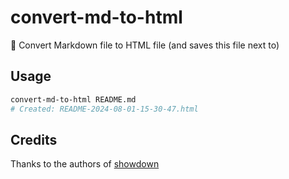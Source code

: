 # convert-md-to-html

:hammer: Convert Markdown file to HTML file (and saves this file next to)

## Usage

```bash
convert-md-to-html README.md
# Created: README-2024-08-01-15-30-47.html
```

## Credits

Thanks to the authors of [showdown](https://github.com/showdownjs/showdown)
